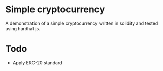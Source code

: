# Simple cryptocurrency

A demonstration of a simple cryptocurrency written in solidity
and tested using hardhat js.

# Todo
- Apply ERC-20 standard
